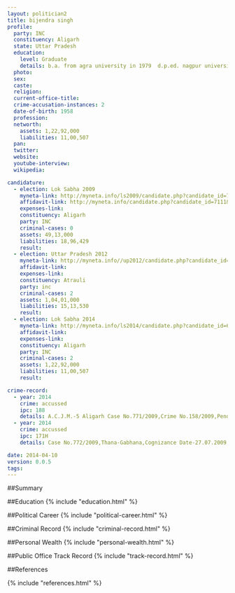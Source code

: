 ```yaml
---
layout: politician2
title: bijendra singh
profile: 
  party: INC
  constituency: Aligarh
  state: Uttar Pradesh
  education: 
    level: Graduate
    details: b.a. from agra university in 1979  d.p.ed. nagpur university in 1980
  photo: 
  sex: 
  caste: 
  religion: 
  current-office-title: 
  crime-accusation-instances: 2
  date-of-birth: 1958
  profession: 
  networth: 
    assets: 1,22,92,000
    liabilities: 11,00,507
  pan: 
  twitter: 
  website: 
  youtube-interview: 
  wikipedia: 

candidature: 
  - election: Lok Sabha 2009
    myneta-link: http://myneta.info/ls2009/candidate.php?candidate_id=7111
    affidavit-link: http://myneta.info/candidate.php?candidate_id=7111&scan=original
    expenses-link: 
    constituency: Aligarh 
    party: INC
    criminal-cases: 0
    assets: 49,13,000
    liabilities: 18,96,429
    result:  
  - election: Uttar Pradesh 2012
    myneta-link: http://myneta.info//up2012/candidate.php?candidate_id=1665
    affidavit-link: 
    expenses-link: 
    constituency: Atrauli 
    party: inc
    criminal-cases: 2
    assets: 1,04,01,000
    liabilities: 15,13,530
    result:  
  - election: Lok Sabha 2014
    myneta-link: http://myneta.info/ls2014/candidate.php?candidate_id=680
    affidavit-link: 
    expenses-link: 
    constituency: Aligarh 
    party: INC
    criminal-cases: 2
    assets: 1,22,92,000
    liabilities: 11,00,507
    result:  

crime-record: 
  - year: 2014
    crime: accussed
    ipc: 188
    details: A.C.J.M.-5 Aligarh Case No.771/2009,Crime No.158/2009,Pending 
  - year: 2014
    crime: accussed
    ipc: 171H
    details: Case No.772/2009,Thana-Gabhana,Cognizance Date-27.07.2009,Crime No.159/2009,Pending 

date: 2014-04-10
version: 0.0.5
tags: 
---
```


##Summary


##Education
{% include "education.html" %}


##Political Career
{% include "political-career.html" %}


##Criminal Record
{% include "criminal-record.html" %}


##Personal Wealth
{% include "personal-wealth.html" %}


##Public Office Track Record
{% include "track-record.html" %}


##References


{% include "references.html" %}
